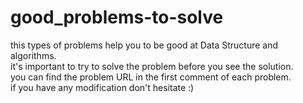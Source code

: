 # good_problems-to-solve
this types of problems help you to be good at Data Structure and algorithms.<br />
it's important to try to solve the problem before you see the solution. <br />
you can find the problem URL in the first comment of each problem. <br />
if you have any modification don't hesitate :)  
